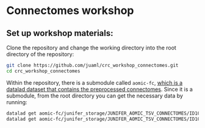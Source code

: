 # Connectomes workshop

## Set up workshop materials:

Clone the repository and change the working directory into the root directory
of the repository:
```sh
git clone https://github.com/juaml/crc_workshop_connectomes.git
cd crc_workshop_connectomes
```
Within the repository, there is a submodule called `aomic-fc`, [which is a datalad
dataset that contains the preprocessed connectomes](https://gin.g-node.org/LeSasse/aomic-fc).
Since it is a submodule, from the root directory you can get the necessary data
by running:
```sh
datalad get aomic-fc/junifer_storage/JUNIFER_AOMIC_TSV_CONNECTOMES/ID1000/ID1000_BOLD_parccortical-Schaefer100x17FSLMNI_parcsubcortical-TianxS2x3TxMNInonlinear2009cAsym_marker-empiricalFC_moviewatching.tsv.gz
datalad get aomic-fc/junifer_storage/JUNIFER_AOMIC_TSV_CONNECTOMES/ID1000/ID1000_participants.tsv
```